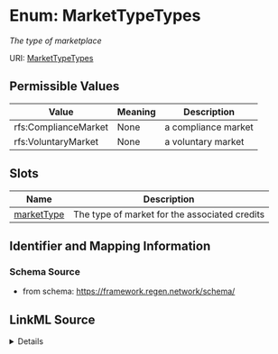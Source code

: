 # Enum: MarketTypeTypes




_The type of marketplace_



URI: [MarketTypeTypes](MarketTypeTypes.md)

## Permissible Values

| Value | Meaning | Description |
| --- | --- | --- |
| rfs:ComplianceMarket | None | a compliance market |
| rfs:VoluntaryMarket | None | a voluntary market |




## Slots

| Name | Description |
| ---  | --- |
| [marketType](marketType.md) | The type of market for the associated credits |






## Identifier and Mapping Information







### Schema Source


* from schema: https://framework.regen.network/schema/






## LinkML Source

<details>
```yaml
name: MarketTypeTypes
description: The type of marketplace
from_schema: https://framework.regen.network/schema/
rank: 1000
permissible_values:
  rfs:ComplianceMarket:
    text: rfs:ComplianceMarket
    description: a compliance market
  rfs:VoluntaryMarket:
    text: rfs:VoluntaryMarket
    description: a voluntary market

```
</details>
